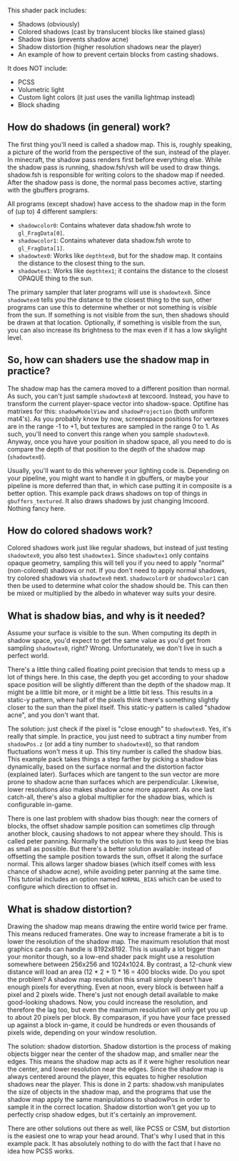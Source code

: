 This shader pack includes:
- Shadows (obviously)
- Colored shadows (cast by translucent blocks like stained glass)
- Shadow bias (prevents shadow acne)
- Shadow distortion (higher resolution shadows near the player)
- An example of how to prevent certain blocks from casting shadows.

It does NOT include:
- PCSS
- Volumetric light
- Custom light colors (it just uses the vanilla lightmap instead)
- Block shading

## How do shadows (in general) work?
The first thing you'll need is called a shadow map.
This is, roughly speaking, a picture of the world from the perspective of the sun, instead of the player.
In minecraft, the shadow pass renders first before everything else.
While the shadow pass is running, shadow.fsh/vsh will be used to draw things.
shadow.fsh is responsible for writing colors to the shadow map if needed.
After the shadow pass is done, the normal pass becomes active, starting with the gbuffers programs.

All programs (except shadow) have access to the shadow map in the form of (up to) 4 different samplers:
- `shadowcolor0`: Contains whatever data shadow.fsh wrote to `gl_FragData[0]`.
- `shadowcolor1`: Contains whatever data shadow.fsh wrote to `gl_FragData[1]`.
- `shadowtex0`: Works like `depthtex0`, but for the shadow map. It contains the distance to the closest thing to the sun.
- `shadowtex1`: Works like `depthtex1`; it contains the distance to the closest OPAQUE thing to the sun.

The primary sampler that later programs will use is `shadowtex0`.
Since `shadowtex0` tells you the distance to the closest thing to the sun,
other programs can use this to determine whether or not something is *visible* from the sun.
If something is not visible from the sun, then shadows should be drawn at that location.
Optionally, if something is visible from the sun, you can also increase its brightness to the max even if it has a low skylight level.

## So, how can shaders use the shadow map in practice?
The shadow map has the camera moved to a different position than normal.
As such, you can't just sample `shadowtex0` at texcoord.
Instead, you have to transform the current player-space vector into shadow-space.
Optifine has matrixes for this: `shadowModelView` and `shadowProjection` (both uniform mat4's).
As you probably know by now, screenspace positions for vertexes are in the range -1 to +1,
but textures are sampled in the range 0 to 1.
As such, you'll need to convert this range when you sample `shadowtex0`.
Anyway, once you have your position in shadow space,
all you need to do is compare the depth of that position to the depth of the shadow map (`shadowtex0`).

Usually, you'll want to do this wherever your lighting code is.
Depending on your pipeline, you might want to handle it in gbuffers,
or maybe your pipeline is more deferred than that,
in which case putting it in composite is a better option.
This example pack draws shadows on top of things in `gbuffers_textured`.
It also draws shadows by just changing lmcoord. Nothing fancy here.

## How do colored shadows work?
Colored shadows work just like regular shadows, but instead of just testing `shadowtex0`, you also test `shadowtex1`.
Since `shadowtex1` only contains opaque geometry, sampling this will tell you if you need to apply "normal" (non-colored) shadows or not.
If you don't need to apply normal shadows, try colored shadows via `shadowtex0` next.
`shadowcolor0` or `shadowcolor1` can then be used to determine what color the shadow should be.
This can then be mixed or multiplied by the albedo in whatever way suits your desire.

## What is shadow bias, and why is it needed?
Assume your surface is visible to the sun.
When computing its depth in shadow space, you'd expect to get the same value as you'd get from sampling `shadowtex0`, right?
Wrong. Unfortunately, we don't live in such a perfect world.

There's a little thing called floating point precision that tends to mess up a lot of things here.
In this case, the depth you get according to your shadow space position will be slightly different than the depth of the shadow map.
It might be a little bit more, or it might be a little bit less.
This results in a static-y pattern, where half of the pixels think there's something slightly closer to the sun than the pixel itself.
This static-y pattern is called "shadow acne", and you don't want that.

The solution: just check if the pixel is "close enough" to `shadowtex0`. Yes, it's really that simple.
In practice, you just need to subtract a tiny number from `shadowPos.z` (or add a tiny number to `shadowtex0`),
so that random fluctuations won't mess it up. This tiny number is called the shadow bias.
This example pack takes things a step farther by picking a shadow bias dynamically,
based on the surface normal and the distortion factor (explained later).
Surfaces which are tangent to the sun vector are more prone to shadow acne than surfaces which are perpendicular.
Likewise, lower resolutions also makes shadow acne more apparent.
As one last catch-all, there's also a global multiplier for the shadow bias, which is configurable in-game.

There is one last problem with shadow bias though: near the corners of blocks,
the offset shadow sample position can sometimes clip through another block,
causing shadows to not appear where they should. This is called peter panning.
Normally the solution to this was to just keep the bias as small as possible.
But there's a better solution available: instead of offsetting the
sample position towards the sun, offset it along the surface normal.
This allows larger shadow biases (which itself comes with less chance of shadow acne),
while avoiding peter panning at the same time. This tutorial includes an option
named `NORMAL_BIAS` which can be used to configure which direction to offset in.

## What is shadow distortion?
Drawing the shadow map means drawing the entire world twice per frame. This means reduced framerates.
One way to increase framerate a bit is to lower the resolution of the shadow map.
The maximum resolution that most graphics cards can handle is 8192x8192.
This is usually a lot bigger than your monitor though,
so a low-end shader pack might use a resolution somewhere between 256x256 and 1024x1024.
By contrast, a 12-chunk view distance will load an area (12 * 2 + 1) * 16 = 400 blocks wide.
Do you spot the problem? A shadow map resolution this small simply doesn't have enough pixels for everything.
Even at noon, every block is between half a pixel and 2 pixels wide.
There's just not enough detail available to make good-looking shadows.
Now, you could increase the resolution, and therefore the lag too,
but even the maximum resolution will only get you up to about 20 pixels per block.
By comparason, if you have your face pressed up against a block in-game,
it could be hundreds or even thousands of pixels wide, depending on your window resolution.

The solution: shadow distortion.
Shadow distortion is the process of making objects bigger near the center of the shadow map, and smaller near the edges.
This means the shadow map acts as if it were higher resolution near the center, and lower resolution near the edges.
Since the shadow map is always centered around the player, this equates to higher resolution shadows near the player.
This is done in 2 parts: shadow.vsh manipulates the size of objects in the shadow map,
and the programs that use the shadow map apply the same manipulations to shadowPos in order to sample it in the correct location.
Shadow distortion won't get you up to perfectly crisp shadow edges, but it's certainly an improvement.

There are other solutions out there as well, like PCSS or CSM, but distortion is the easiest one to wrap your head around.
That's why I used that in this example pack.
It has absolutely nothing to do with the fact that I have no idea how PCSS works.
